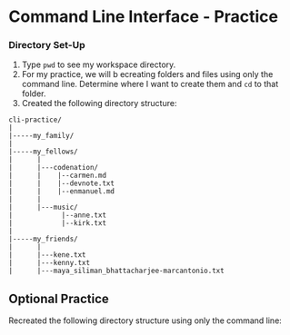 # Command Line Interface - Practice

### Directory Set-Up
1. Type `pwd` to see my workspace directory.
2. For my practice, we will  b ecreating folders and files using only the command line. Determine where I want to create them and `cd` to that folder.
3. Created the following directory structure:
```
cli-practice/
|
|-----my_family/
|
|-----my_fellows/
|      |
|      |---codenation/
|      |    |--carmen.md
|      |    |--devnote.txt
|      |    |--enmanuel.md
|      |
|      |---music/
|            |--anne.txt
|            |--kirk.txt
|
|-----my_friends/
|      |
|      |---kene.txt
|      |---kenny.txt
|      |---maya_siliman_bhattacharjee-marcantonio.txt
```

## Optional Practice
Recreated the following directory structure using only the command line:

